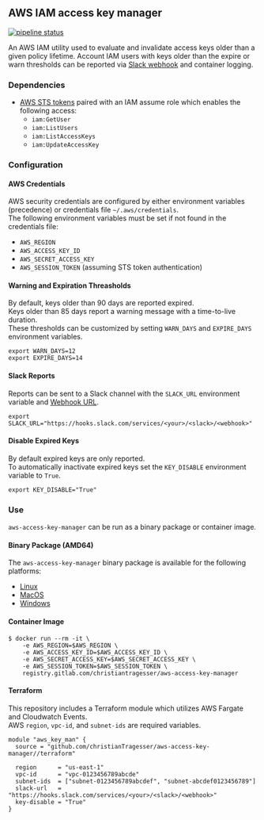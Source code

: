 ## AWS IAM access key manager
[![pipeline status](https://gitlab.com/christianTragesser/aws-access-key-manager/badges/master/pipeline.svg)](https://gitlab.com/christianTragesser/aws-access-key-manager/commits/master)

An AWS IAM utility used to evaluate and invalidate access keys older than a given policy lifetime.  Account IAM users with keys older than the expire or warn thresholds can be reported via [Slack webhook](https://api.slack.com/incoming-webhooks) and container logging.


### Dependencies
* [AWS STS tokens](https://docs.aws.amazon.com/STS/latest/APIReference/welcome.html) paired with an IAM assume role which enables the following access:
  - `iam:GetUser`
  - `iam:ListUsers`
  - `iam:ListAccessKeys`
  - `iam:UpdateAccessKey`

### Configuration
#### AWS Credentials
AWS security credentials are configured by either environment variables (precedence) or credentials file `~/.aws/credentials`.  
The following environment variables must be set if not found in the credentials file:
  - `AWS_REGION`
  - `AWS_ACCESS_KEY_ID`
  - `AWS_SECRET_ACCESS_KEY`
  - `AWS_SESSION_TOKEN` (assuming STS token authentication)

#### Warning and Expiration Threasholds
By default, keys older than 90 days are reported expired.  
Keys older than 85 days report a warning message with a time-to-live duration.  
These thresholds can be customized by setting `WARN_DAYS` and `EXPIRE_DAYS` environment variables.
```
export WARN_DAYS=12
export EXPIRE_DAYS=14
```

#### Slack Reports
Reports can be sent to a Slack channel with the `SLACK_URL` environment variable and [Webhook URL](https://api.slack.com/messaging/webhooks).
```
export SLACK_URL="https://hooks.slack.com/services/<your>/<slack>/<webhook>"
```
 
 #### Disable Expired Keys
 By default expired keys are only reported.  
 To automatically inactivate expired keys set the `KEY_DISABLE` environment variable to `True`. 
```
export KEY_DISABLE="True"
```

### Use
`aws-access-key-manager` can be run as a binary package or container image.
#### Binary Package (AMD64)
The `aws-access-key-manager` binary package is available for the following platforms:
* [Linux](https://gitlab.com/christianTragesser/aws-access-key-manager/-/jobs/artifacts/master/download?job=publish:linux)
* [MacOS](https://gitlab.com/christianTragesser/aws-access-key-manager/-/jobs/artifacts/master/download?job=publish:macos)
* [Windows](https://gitlab.com/christianTragesser/aws-access-key-manager/-/jobs/artifacts/master/download?job=publish:windows)

#### Container Image
```
$ docker run --rm -it \
    -e AWS_REGION=$AWS_REGION \
    -e AWS_ACCESS_KEY_ID=$AWS_ACCESS_KEY_ID \
    -e AWS_SECRET_ACCESS_KEY=$AWS_SECRET_ACCESS_KEY \
    -e AWS_SESSION_TOKEN=$AWS_SESSION_TOKEN \
    registry.gitlab.com/christiantragesser/aws-access-key-manager
```

#### Terraform
This repository includes a Terraform module which utilizes AWS Fargate and Cloudwatch Events.  
AWS `region`, `vpc-id`, and `subnet-ids` are required variables.
```
module "aws_key_man" {
  source = "github.com/christianTragesser/aws-access-key-manager//terraform"

  region      = "us-east-1"
  vpc-id      = "vpc-0123456789abcde" 
  subnet-ids  = ["subnet-0123456789abcdef", "subnet-abcdef0123456789"]
  slack-url   = "https://hooks.slack.com/services/<your>/<slack>/<webhook>"
  key-disable = "True"
}
```